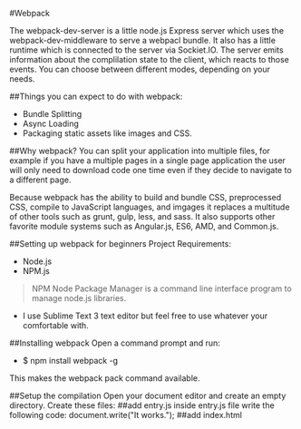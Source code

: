 #Webpack

The webpack-dev-server is a little node.js Express server which uses the webpack-dev-middleware to serve a webpacl bundle. It also has a little runtime which is connected to the server via Sockiet.IO. The server emits information about the complilation state to the client, which reacts to those events. You can choose between different modes, depending on your needs.

##Things you can expect to do with webpack:
-	Bundle Splitting
-	Async Loading
-	Packaging static assets like images and CSS.

##Why webpack?
You can split your application into multiple files, for example if you have a multiple pages in a single page application the user will only need to download code one time even if they decide to navigate to a different page.

Because webpack has the ability to build and bundle CSS, preprocessed CSS, compile to JavaScript languages, and imgages it replaces a multitude of other tools such as grunt, gulp, less, and sass. It also supports other favorite module systems such as Angular.js, ES6, AMD, and Common.js.

##Setting up webpack for beginners
Project Requirements:
- Node.js
- NPM.js 

> NPM Node Package Manager is a command line interface program to manage node.js libraries.

- I use Sublime Text 3 text editor but feel free to use whatever your comfortable with.

##Installing webpack
Open a command prompt and run:
	
-	$ npm install webpack -g

This makes the webpack pack command available.

##Setup the compilation
Open your document editor and create an empty directory.
Create these files:
	##add entry.js
	inside entry.js file write the following code:
	document.write("It works.");
	##add index.html
	<html>
	 <head>
	  <meta charset="utf-8">
	 </head>
	 <body>
	  <script type="text/javascript" src="bundle.js" charset="utf-8"></scrip	   t>
	 </body>
	</html>
Then run the following command in the command prompt:
	#$ webpack ./entry.js bundle.js
What this will do is compile your code and create a bundle file.

